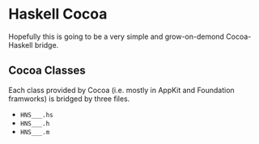 # Haskell Cocoa

Hopefully this is going to be a very simple and grow-on-demond Cocoa-Haskell bridge.


## Cocoa Classes

Each class provided by Cocoa (i.e. mostly in AppKit and Foundation framworks) is bridged by three files.
- <code>HNS___.hs</code>
- <code>HNS___.h</code>
- <code>HNS___.m</code>
